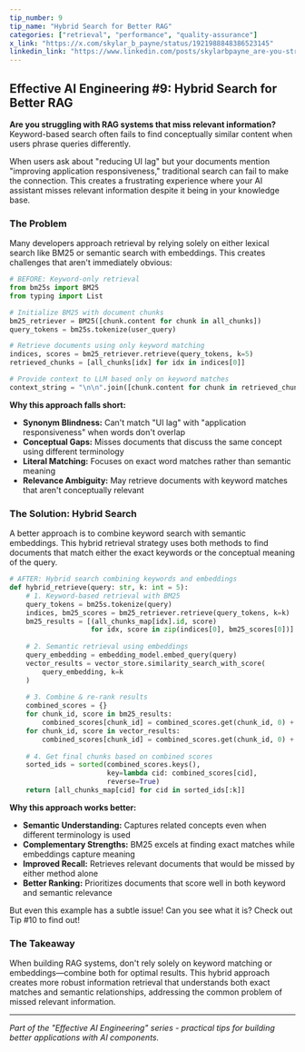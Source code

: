 ```yaml
---
tip_number: 9
tip_name: "Hybrid Search for Better RAG"
categories: ["retrieval", "performance", "quality-assurance"]
x_link: "https://x.com/skylar_b_payne/status/1921988848386523145"
linkedin_link: "https://www.linkedin.com/posts/skylarbpayne_are-you-struggling-with-rag-systems-that-activity-7327754797317566465-_1F2?utm_source=share&utm_medium=member_desktop&rcm=ACoAABKpCf4BI_Yx2u7h66sgi5z1NF3aEYFHgps"
---
```


## Effective AI Engineering #9: Hybrid Search for Better RAG

**Are you struggling with RAG systems that miss relevant information?** Keyword-based search often fails to find conceptually similar content when users phrase queries differently.

When users ask about "reducing UI lag" but your documents mention "improving application responsiveness," traditional search can fail to make the connection. This creates a frustrating experience where your AI assistant misses relevant information despite it being in your knowledge base.

### The Problem

Many developers approach retrieval by relying solely on either lexical search like BM25 or semantic search with embeddings. This creates challenges that aren't immediately obvious:

```python
# BEFORE: Keyword-only retrieval
from bm25s import BM25
from typing import List

# Initialize BM25 with document chunks
bm25_retriever = BM25([chunk.content for chunk in all_chunks])
query_tokens = bm25s.tokenize(user_query)

# Retrieve documents using only keyword matching
indices, scores = bm25_retriever.retrieve(query_tokens, k=5)
retrieved_chunks = [all_chunks[idx] for idx in indices[0]]

# Provide context to LLM based only on keyword matches
context_string = "\n\n".join([chunk.content for chunk in retrieved_chunks])
```

**Why this approach falls short:**

- **Synonym Blindness:** Can't match "UI lag" with "application responsiveness" when words don't overlap
- **Conceptual Gaps:** Misses documents that discuss the same concept using different terminology
- **Literal Matching:** Focuses on exact word matches rather than semantic meaning
- **Relevance Ambiguity:** May retrieve documents with keyword matches that aren't conceptually relevant

### The Solution: Hybrid Search

A better approach is to combine keyword search with semantic embeddings. This hybrid retrieval strategy uses both methods to find documents that match either the exact keywords or the conceptual meaning of the query.

```python
# AFTER: Hybrid search combining keywords and embeddings
def hybrid_retrieve(query: str, k: int = 5):
    # 1. Keyword-based retrieval with BM25
    query_tokens = bm25s.tokenize(query)
    indices, bm25_scores = bm25_retriever.retrieve(query_tokens, k=k)
    bm25_results = [(all_chunks_map[idx].id, score) 
                    for idx, score in zip(indices[0], bm25_scores[0])]
    
    # 2. Semantic retrieval using embeddings
    query_embedding = embedding_model.embed_query(query)
    vector_results = vector_store.similarity_search_with_score(
        query_embedding, k=k
    )
    
    # 3. Combine & re-rank results
    combined_scores = {}
    for chunk_id, score in bm25_results:
        combined_scores[chunk_id] = combined_scores.get(chunk_id, 0) + score * 0.5
    for chunk_id, score in vector_results:
        combined_scores[chunk_id] = combined_scores.get(chunk_id, 0) + score * 0.5
    
    # 4. Get final chunks based on combined scores
    sorted_ids = sorted(combined_scores.keys(), 
                        key=lambda cid: combined_scores[cid], 
                        reverse=True)
    return [all_chunks_map[cid] for cid in sorted_ids[:k]]
```

**Why this approach works better:**

- **Semantic Understanding:** Captures related concepts even when different terminology is used
- **Complementary Strengths:** BM25 excels at finding exact matches while embeddings capture meaning
- **Improved Recall:** Retrieves relevant documents that would be missed by either method alone
- **Better Ranking:** Prioritizes documents that score well in both keyword and semantic relevance

But even this example has a subtle issue! Can you see what it is? Check out Tip #10 to find out!

### The Takeaway

When building RAG systems, don't rely solely on keyword matching or embeddings—combine both for optimal results. This hybrid approach creates more robust information retrieval that understands both exact matches and semantic relationships, addressing the common problem of missed relevant information.

---
*Part of the "Effective AI Engineering" series - practical tips for building better applications with AI components.*